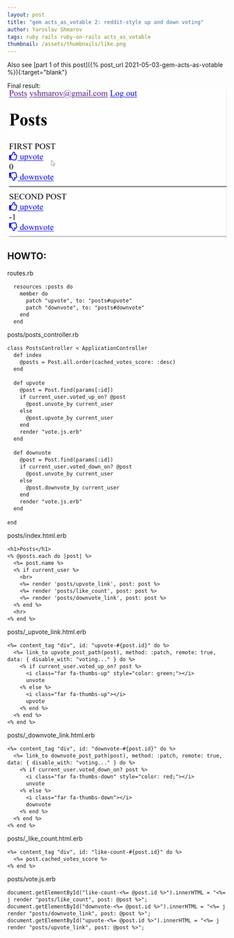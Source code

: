 ```yaml
---
layout: post
title: "gem acts_as_votable 2: reddit-style up and down voting"
author: Yaroslav Shmarov
tags: ruby rails ruby-on-rails acts_as_votable
thumbnail: /assets/thumbnails/like.png
---
```


Also see [part 1 of this post]({% post_url 2021-05-03-gem-acts-as-votable %}){:target="blank"}

Final result:
![reddit-votable-gif-2](/assets/gem-acts-as-votable/reddit-votable-gif-2.gif)

## HOWTO:

routes.rb
```
  resources :posts do
    member do
      patch "upvote", to: "posts#upvote"
      patch "downvote", to: "posts#downvote"
    end
  end
```
posts/posts_controller.rb
```
class PostsController < ApplicationController
  def index
    @posts = Post.all.order(cached_votes_score: :desc)
  end

  def upvote
    @post = Post.find(params[:id])
    if current_user.voted_up_on? @post
      @post.unvote_by current_user
    else
      @post.upvote_by current_user
    end
    render "vote.js.erb"
  end

  def downvote
    @post = Post.find(params[:id])
    if current_user.voted_down_on? @post
      @post.unvote_by current_user
    else
      @post.downvote_by current_user
    end
    render "vote.js.erb"
  end

end
```
posts/index.html.erb
```
<h1>Posts</h1>
<% @posts.each do |post| %>
  <%= post.name %>
  <% if current_user %>
    <br>
    <%= render 'posts/upvote_link', post: post %>
    <%= render 'posts/like_count', post: post %>
    <%= render 'posts/downvote_link', post: post %>
  <% end %>
  <hr>
<% end %>
```
posts/_upvote_link.html.erb
```
<%= content_tag "div", id: "upvote-#{post.id}" do %>
  <%= link_to upvote_post_path(post), method: :patch, remote: true, data: { disable_with: "voting..." } do %>
    <% if current_user.voted_up_on? post %>
      <i class="far fa-thumbs-up" style="color: green;"></i>
      unvote
    <% else %>
      <i class="far fa-thumbs-up"></i>
      upvote
    <% end %>
  <% end %>
<% end %>
```
posts/_downvote_link.html.erb
```
<%= content_tag "div", id: "downvote-#{post.id}" do %>
  <%= link_to downvote_post_path(post), method: :patch, remote: true, data: { disable_with: "voting..." } do %>
    <% if current_user.voted_down_on? post %>
      <i class="far fa-thumbs-down" style="color: red;"></i>
      unvote
    <% else %>
      <i class="far fa-thumbs-down"></i>
      downvote
    <% end %>
  <% end %>
<% end %>
```
posts/_like_count.html.erb
```
<%= content_tag "div", id: "like-count-#{post.id}" do %>
  <%= post.cached_votes_score %>
<% end %>
```
posts/vote.js.erb
```
document.getElementById("like-count-<%= @post.id %>").innerHTML = "<%= j render "posts/like_count", post: @post %>";
document.getElementById("downvote-<%= @post.id %>").innerHTML = "<%= j render "posts/downvote_link", post: @post %>";
document.getElementById("upvote-<%= @post.id %>").innerHTML = "<%= j render "posts/upvote_link", post: @post %>";
```
